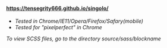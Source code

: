 #### https://tensegrity666.github.io/singolo/

* _Tested in Chrome/IE11/Opera/Firefox/Safary(mobile)_
* _Tested for "pixelperfect" in Chrome_

_To view SCSS files, go to the directory source/sass/*blockname*_
